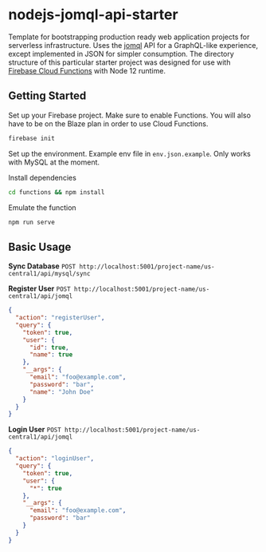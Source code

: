# nodejs-jomql-api-starter

Template for bootstrapping production ready web application projects for serverless infrastructure. Uses the [jomql](https://github.com/big213/jomql) API for a GraphQL-like experience, except implemented in JSON for simpler consumption. The directory structure of this particular starter project was designed for use with [Firebase Cloud Functions](https://firebase.google.com/docs/functions) with Node 12 runtime.

## Getting Started

Set up your Firebase project. Make sure to enable Functions. You will also have to be on the Blaze plan in order to use Cloud Functions.

```bash
firebase init
```

Set up the environment. Example env file in `env.json.example`. Only works with MySQL at the moment.

Install dependencies

```bash
cd functions && npm install
```

Emulate the function

```bash
npm run serve
```

## Basic Usage

**Sync Database**
`POST http://localhost:5001/project-name/us-central1/api/mysql/sync`

**Register User**
`POST http://localhost:5001/project-name/us-central1/api/jomql`

```json
{
  "action": "registerUser",
  "query": {
    "token": true,
    "user": {
      "id": true,
      "name": true
    },
    "__args": {
      "email": "foo@example.com",
      "password": "bar",
      "name": "John Doe"
    }
  }
}
```

**Login User**
`POST http://localhost:5001/project-name/us-central1/api/jomql`

```json
{
  "action": "loginUser",
  "query": {
    "token": true,
    "user": {
      "*": true
    },
    "__args": {
      "email": "foo@example.com",
      "password": "bar"
    }
  }
}
```
